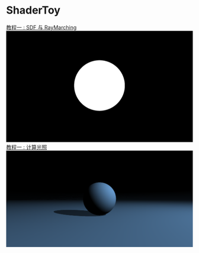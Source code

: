 # ShaderToy


[教程一 : SDF 与 RayMarching ](https://github.com/miccall/ShaderToy/blob/master/SDF_01.md)
![](SDF_02.png)
[教程一 : 计算光照 ](https://github.com/miccall/ShaderToy/blob/master/SDF_02.md)
![](SDF_01.png)